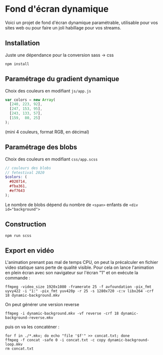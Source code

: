 # Fond d'écran dynamique

Voici un projet de fond d'écran dynamique paramétrable, utilisable pour vos sites web ou pour faire un joli habillage pour vos streams.

## Installation

Juste une dépendance pour la conversion sass -> css

```
npm install
```

## Paramétrage du gradient dynamique

Choix des couleurs en modifiant `js/app.js`

```js
var colors = new Array(
  [240, 223, 92],
  [247, 153, 95],
  [243, 133, 57],
  [159,  80, 25]
);
```

(mini 4 couleurs, format RGB, en décimal)

## Paramétrage des blobs

Choix des couleurs en modifiant `css/app.scss`
```scss
// couleurs des blobs
// fetestival 2020
$colors: (
  #020714,
  #fba361,
  #ef7643
);
```

Le nombre de blobs dépend du nombre de `<span>` enfants de `<div id="background">`

## Construction

```
npm run scss
```

## Export en vidéo

L'animation prenant pas mal de temps CPU, on peut la précalculer en fichier video statique sans perte de qualité visible.
Pour cela on lance l'animation en plein écran avec son navigateur sur l'écran "1" et on exécute la commande :

```
ffmpeg -video_size 1920x1080 -framerate 25 -f avfoundation -pix_fmt uyvy422 -i "1:" -pix_fmt yuv420p -r 25 -s 1280x720 -c:v libx264 -crf 18 dynamic-background.mkv
```

On peut générer une version reverse

```
ffmpeg -i dynamic-background.mkv -vf reverse -crf 18 dynamic-background-reverse.mkv
```

puis on va les concaténer :

```
for f in ./*.mkv; do echo "file '$f'" >> concat.txt; done
ffmpeg -f concat -safe 0 -i concat.txt -c copy dynamic-background-loop.mkv
rm concat.txt
```
